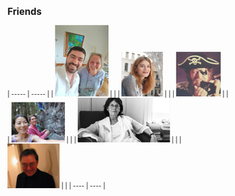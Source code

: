 ## Friends

| ----- | ----- |
| <img src="../assets/images/george.jpg" width="120px" /> |  |
| <img src="../assets/images/sozita_goudouna.jpg" height="100px" /> |  |
| <img src="../assets/images/hector.jpg" height="100px" width="100px" /> |  |
| <img src="../assets/images/anto_soo.jpg" width="120px" /> |  |
| <img src="../assets/images/marlena-politopoulou.jpg" height="100px" /> |  |
| <img src="../assets/images/spilios.jpg" height="100px" /> |  |
| ---- | ---- |

